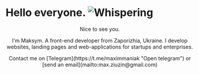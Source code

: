 # Hello everyone. ![Whispering](https://github.githubassets.com/images/mona-whisper.gif)
<p align='center'>
Nice to see you.
</p>
<p align='center'>
I'm Maksym. A front-end developer from Zaporizhia, Ukraine.
I develop websites, landing pages and web-applications for startups and enterprises.
</p>
<p align='center'>
Contact me on [Telegram](https://t.me/maximmaniak "Open telegram") or [send an email](mailto:max.ziuzin@gmail.com)
</p>
